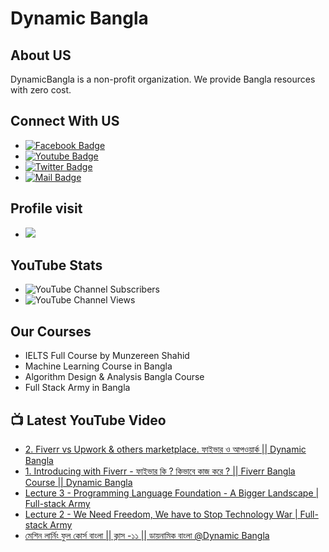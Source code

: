 # Dynamic Bangla 
## About US
DynamicBangla is a non-profit organization. We provide Bangla resources with zero cost. 
## Connect With US
- [![Facebook Badge](https://img.shields.io/badge/Facebook-1877F2?style=for-the-badge&logo=facebook&logoColor=white)](https://www.facebook.com/DynamicLearnerBangla)
- [![Youtube Badge](https://img.shields.io/badge/YouTube-FF0000?style=for-the-badge&logo=youtube&logoColor=white)](https://www.youtube.com/channel/UCoPrqgPJKtJMP0PZCDFjDqA)
- [![Twitter Badge](https://img.shields.io/badge/Twitter-1DA1F2?style=for-the-badge&logo=twitter&logoColor=white)](https://twitter.com/DynamicBangla) 
- [![Mail Badge](https://img.shields.io/badge/Gmail-D14836?style=for-the-badge&logo=gmail&logoColor=white)](mailto:DynamicBangla@yahoo.com)


## Profile visit
- ![](https://komarev.com/ghpvc/?username=DynamicBangla&label=PROFILE+VIEWS)
## YouTube Stats
- ![YouTube Channel Subscribers](https://img.shields.io/youtube/channel/subscribers/UCoPrqgPJKtJMP0PZCDFjDqA?style=social)
- ![YouTube Channel Views](https://img.shields.io/youtube/channel/views/UCoPrqgPJKtJMP0PZCDFjDqA?style=social)
## Our Courses
- IELTS Full Course by Munzereen Shahid
- Machine Learning Course in Bangla
- Algorithm Design & Analysis Bangla Course
- Full Stack Army in Bangla



## 📺 Latest YouTube Video
<!-- BLOG-POST-LIST:START -->
- [2. Fiverr vs Upwork &amp; others marketplace. ফাইভার ও আপওয়ার্ক || Dynamic Bangla](https://www.youtube.com/watch?v=dbNqbohxCCA)
- [1. Introducing with Fiverr - ফাইভার কি ? কিভাবে কাজ করে ? || Fiverr Bangla Course || Dynamic Bangla](https://www.youtube.com/watch?v=awy05FOLXHs)
- [Lecture 3 - Programming Language Foundation - A Bigger Landscape | Full-stack Army](https://www.youtube.com/watch?v=2S-7XDGqoas)
- [Lecture 2 - We Need Freedom, We have to Stop Technology War | Full-stack Army](https://www.youtube.com/watch?v=VUclfm3YhvY)
- [মেশিন লার্নিং ফুল কোর্স বাংলা || ক্লাস -১১ || ডায়নামিক বাংলা  @Dynamic Bangla](https://www.youtube.com/watch?v=Kop4g8xf8DA)
<!-- BLOG-POST-LIST:END -->
